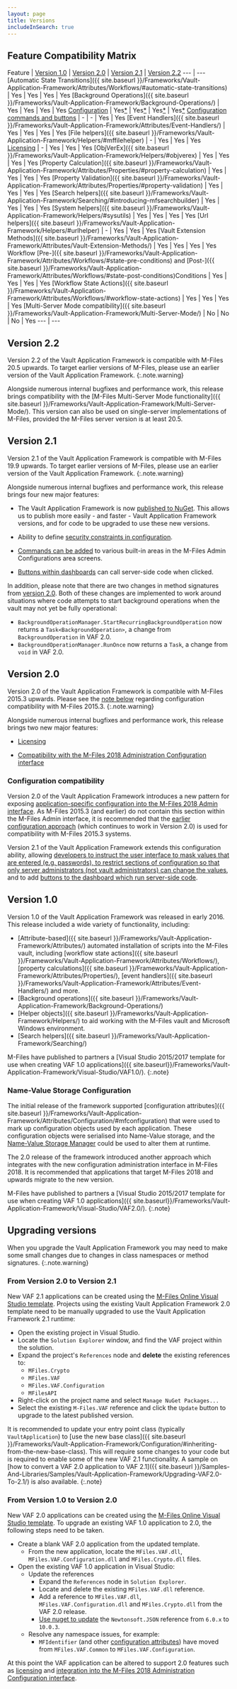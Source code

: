 ```yaml
---
layout: page
title: Versions
includeInSearch: true
---
```


## Feature Compatibility Matrix

Feature | [Version 1.0](#version-10) | [Version 2.0](#version-20) | [Version 2.1](#version-21) | [Version 2.2](#version-22)
--- | ---
[Automatic State Transitions]({{ site.baseurl }}/Frameworks/Vault-Application-Framework/Attributes/Workflows/#automatic-state-transitions) | Yes | Yes | Yes | Yes
[Background Operations]({{ site.baseurl }}/Frameworks/Vault-Application-Framework/Background-Operations/) | Yes | Yes | Yes | Yes
[Configuration](../Configuration) | Yes[*](#name-value-storage-configuration) | Yes[*](#configuration-compatibility) | Yes[*](#configuration-compatibility) | Yes[*](#configuration-compatibility)
[Configuration commands and buttons](../Configuration/Commands) | - | - | Yes | Yes
[Event Handlers]({{ site.baseurl }}/Frameworks/Vault-Application-Framework/Attributes/Event-Handlers/) | Yes | Yes | Yes | Yes
[File helpers]({{ site.baseurl }}/Frameworks/Vault-Application-Framework/Helpers/#mffilehelper) | - | Yes | Yes | Yes
[Licensing](../Licensing) | - | Yes | Yes | Yes
[ObjVerEx]({{ site.baseurl }}/Frameworks/Vault-Application-Framework/Helpers/#objverex) | Yes | Yes | Yes | Yes
[Property Calculation]({{ site.baseurl }}/Frameworks/Vault-Application-Framework/Attributes/Properties/#property-calculation) | Yes | Yes | Yes | Yes
[Property Validation]({{ site.baseurl }}/Frameworks/Vault-Application-Framework/Attributes/Properties/#property-validation) | Yes | Yes | Yes | Yes
[Search helpers]({{ site.baseurl }}/Frameworks/Vault-Application-Framework/Searching/#introducing-mfsearchbuilder) | Yes | Yes | Yes | Yes
[System helpers]({{ site.baseurl }}/Frameworks/Vault-Application-Framework/Helpers/#sysutils) | Yes | Yes | Yes | Yes
[Url helpers]({{ site.baseurl }}/Frameworks/Vault-Application-Framework/Helpers/#urlhelper) | - | Yes | Yes | Yes
[Vault Extension Methods]({{ site.baseurl }}/Frameworks/Vault-Application-Framework/Attributes/Vault-Extension-Methods/) | Yes | Yes | Yes | Yes
Workflow [Pre-]({{ site.baseurl }}/Frameworks/Vault-Application-Framework/Attributes/Workflows/#state-pre-conditions) and [Post-]({{ site.baseurl }}/Frameworks/Vault-Application-Framework/Attributes/Workflows/#state-post-conditions)Conditions | Yes | Yes | Yes | Yes
[Workflow State Actions]({{ site.baseurl }}/Frameworks/Vault-Application-Framework/Attributes/Workflows/#workflow-state-actions) | Yes | Yes | Yes | Yes
[Multi-Server Mode compatibility]({{ site.baseurl }}/Frameworks/Vault-Application-Framework/Multi-Server-Mode/) | No | No | No | Yes
--- | ---

## Version 2.2

Version 2.2 of the Vault Application Framework is compatible with M-Files 20.5 upwards.  To target earlier versions of M-Files, please use an earlier version of the Vault Application Framework.
{:.note.warning}

Alongside numerous internal bugfixes and performance work, this release brings compatibility with the [M-Files Multi-Server Mode functionality]({{ site.baseurl }}/Frameworks/Vault-Application-Framework/Multi-Server-Mode/).  This version can also be used on single-server implementations of M-Files, provided the M-Files server version is at least 20.5.

## Version 2.1

Version 2.1 of the Vault Application Framework is compatible with M-Files 19.9 upwards.  To target earlier versions of M-Files, please use an earlier version of the Vault Application Framework.
{:.note.warning}

Alongside numerous internal bugfixes and performance work, this release brings four new major features:

* The Vault Application Framework is now [published to NuGet](https://www.nuget.org/packages/MFiles.VAF).  This allows us to publish more easily - and faster - Vault Application Framework versions, and for code to be upgraded to use these new versions.

* Ability to define [security constraints in configuration](../Attributes/Configuration/Security).

* [Commands can be added](../Configuration/Commands) to various built-in areas in the M-Files Admin Configurations area screens.

* [Buttons within dashboards](../Configuration/Custom-Dashboards/#using-commands-within-dashboards) can call server-side code when clicked.

In addition, please note that there are two changes in method signatures from [version 2.0](#version-20).  Both of these changes are implemented to work around situations where code attempts to start background operations when the vault may not yet be fully operational:

* `BackgroundOperationManager.StartRecurringBackgroundOperation` now returns a `Task<BackgroundOperation>`, a change from `BackgroundOperation` in VAF 2.0.
* `BackgroundOperationManager.RunOnce` now returns a `Task`, a change from `void` in VAF 2.0.

## Version 2.0

Version 2.0 of the Vault Application Framework is compatible with M-Files 2015.3 upwards.  Please see the [note below](#configuration-compatibility) regarding configuration compatibility with M-Files 2015.3.
{:.note.warning}

Alongside numerous internal bugfixes and performance work, this release brings two new major features:

* [Licensing](../Licensing)

* [Compatibility with the M-Files 2018 Administration Configuration interface](../Configuration)

### Configuration compatibility

Version 2.0 of the Vault Application Framework introduces a new pattern for exposing [application-specific configuration into the M-Files 2018 Admin interface](../Configuration).  As M-Files 2015.3 (and earlier) do not contain this section within the M-Files Admin interface, it is recommended that the [earlier configuration approach](#name-value-storage-configuration) (which continues to work in Version 2.0) is used for compatibility with M-Files 2015.3 systems.

Version 2.1 of the Vault Application Framework extends this configuration ability, allowing [developers to instruct the user interface to mask values that are entered (e.g. passwords), to restrict sections of configuration so that only server administrators (not vault administrators) can change the values](../Attributes/Configuration/Security), and to add [buttons to the dashboard which run server-side code](../Configuration/Custom-Dashboards/#using-commands-within-dashboards).

## Version 1.0

Version 1.0 of the Vault Application Framework was released in early 2016.  This release included a wide variety of functionality, including:

* [Attribute-based]({{ site.baseurl }}/Frameworks/Vault-Application-Framework/Attributes/) automated installation of scripts into the M-Files vault, including [workflow state actions]({{ site.baseurl }}/Frameworks/Vault-Application-Framework/Attributes/Workflows/), [property calculations]({{ site.baseurl }}/Frameworks/Vault-Application-Framework/Attributes/Properties/), [event handlers]({{ site.baseurl }}/Frameworks/Vault-Application-Framework/Attributes/Event-Handlers/) and more.
* [Background operations]({{ site.baseurl }}/Frameworks/Vault-Application-Framework/Background-Operations/)
* [Helper objects]({{ site.baseurl }}/Frameworks/Vault-Application-Framework/Helpers/) to aid working with the M-Files vault and Microsoft Windows environment.
* [Search helpers]({{ site.baseurl }}/Frameworks/Vault-Application-Framework/Searching/)

M-Files have published to partners a [Visual Studio 2015/2017 template for use when creating VAF 1.0 applications]({{ site.baseurl}}/Frameworks/Vault-Application-Framework/Visual-Studio/VAF1.0/).
{:.note}

### Name-Value Storage Configuration

The initial release of the framework supported [configuration attributes]({{ site.baseurl }}/Frameworks/Vault-Application-Framework/Attributes/Configuration/#mfconfiguration) that were used to mark up configuration objects used by each application.  These configuration objects were serialised into Name-Value storage, and the [Name-Value Storage Manager](https://kb.cloudvault.m-files.com/Default.aspx?#3ECA226F-7B54-428B-B539-DE443E6134EC/object/0A8D789B-4E2B-4649-B1A1-AF0755B0C444/latest) could be used to alter them at runtime.

The 2.0 release of the framework introduced another approach which integrates with the new configuration administration interface in M-Files 2018.  It is recommended that applications that target M-Files 2018 and upwards migrate to the new version.

M-Files have published to partners a [Visual Studio 2015/2017 template for use when creating VAF 1.0 applications]({{ site.baseurl}}/Frameworks/Vault-Application-Framework/Visual-Studio/VAF2.0/).
{:.note}

## Upgrading versions

When you upgrade the Vault Application Framework you may need to make some small changes due to changes in class namespaces or method signatures.
{:.note.warning}

### From Version 2.0 to Version 2.1

New VAF 2.1 applications can be created using the [M-Files Online Visual Studio template](https://partners.cloudvault.m-files.com/Default.aspx?#CE7643CB-C9BB-4536-8187-707DB78EAF2A/object/D93538F9-B429-44DE-9840-553A67964438/latest).  Projects using the existing Vault Application Framework 2.0 template need to be manually upgraded to use the Vault Application Framework 2.1 runtime:

* Open the existing project in Visual Studio.
* Locate the `Solution Explorer` window, and find the VAF project within the solution.
* Expand the project's `References` node and **delete** the existing references to:
	* `MFiles.Crypto`
	* `MFiles.VAF`
	* `MFiles.VAF.Configuration`
	* `MFilesAPI`
* Right-click on the project name and select `Manage NuGet Packages...`
* Select the existing `M-Files.VAF` reference and click the `Update` button to upgrade to the latest published version.

It is recommended to update your entry point class (typically `VaultApplication`) to [use the new base class]({{ site.baseurl }}/Frameworks/Vault-Application-Framework/Configuration/#inheriting-from-the-new-base-class).  This will require some changes to your code but is required to enable some of the new VAF 2.1 functionality.  A sample on [how to convert a VAF 2.0 application to VAF 2.1]({{ site.baseurl }}/Samples-And-Libraries/Samples/Vault-Application-Framework/Upgrading-VAF2.0-To-2.1/) is also available.
{:.note}

### From Version 1.0 to Version 2.0

New VAF 2.0 applications can be created using the [M-Files Online Visual Studio template](https://partners.cloudvault.m-files.com/Default.aspx?#CE7643CB-C9BB-4536-8187-707DB78EAF2A/object/D93538F9-B429-44DE-9840-553A67964438/latest).  To upgrade an existing VAF 1.0 application to 2.0, the following steps need to be taken.

* Create a blank VAF 2.0 application from the updated template.
	* From the new application, locate the `MFiles.VAF.dll`, `MFiles.VAF.Configuration.dll` and `MFiles.Crypto.dll` files.
* Open the existing VAF 1.0 application in Visual Studio:
	* Update the references
		* Expand the `References` node in `Solution Explorer`.
		* Locate and delete the existing `MFiles.VAF.dll` reference.
		* Add a reference to `MFiles.VAF.dll`, `MFiles.VAF.Configuration.dll` and `MFiles.Crypto.dll` from the VAF 2.0 release.
		* [Use nuget to update](https://docs.microsoft.com/en-us/nuget/tools/package-manager-ui#updating-a-package) the `Newtonsoft.JSON` reference from `6.0.x` to `10.0.3`.
	* Resolve any namespace issues, for example:
		* `MFIdentifier` (and other [configuration attributes](/Frameworks/Vault-Application-Framework/Attributes/Configuration/)) have moved from `MFiles.VAF.Common` to `MFiles.VAF.Configuration`.

At this point the VAF application can be altered to support 2.0 features such as [licensing](../Licensing) and [integration into the M-Files 2018 Administration Configuration interface](../Configuration).
